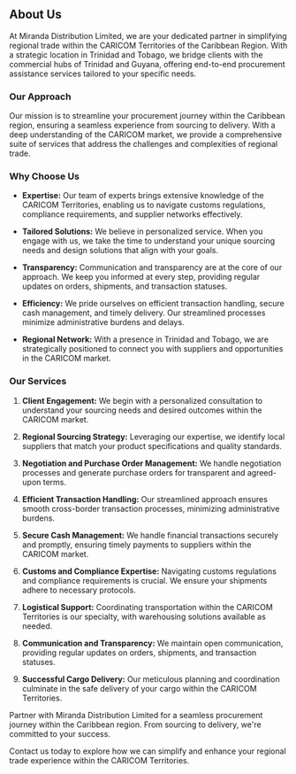 ## About Us

At Miranda Distribution Limited, we are your dedicated partner in simplifying regional trade within the CARICOM Territories of the Caribbean Region. With a strategic location in Trinidad and Tobago, we bridge clients with the commercial hubs of Trinidad and Guyana, offering end-to-end procurement assistance services tailored to your specific needs.

### Our Approach

Our mission is to streamline your procurement journey within the Caribbean region, ensuring a seamless experience from sourcing to delivery. With a deep understanding of the CARICOM market, we provide a comprehensive suite of services that address the challenges and complexities of regional trade.

### Why Choose Us

- **Expertise:** Our team of experts brings extensive knowledge of the CARICOM Territories, enabling us to navigate customs regulations, compliance requirements, and supplier networks effectively.

- **Tailored Solutions:** We believe in personalized service. When you engage with us, we take the time to understand your unique sourcing needs and design solutions that align with your goals.

- **Transparency:** Communication and transparency are at the core of our approach. We keep you informed at every step, providing regular updates on orders, shipments, and transaction statuses.

- **Efficiency:** We pride ourselves on efficient transaction handling, secure cash management, and timely delivery. Our streamlined processes minimize administrative burdens and delays.

- **Regional Network:** With a presence in Trinidad and Tobago, we are strategically positioned to connect you with suppliers and opportunities in the CARICOM market.

### Our Services

1. **Client Engagement:** We begin with a personalized consultation to understand your sourcing needs and desired outcomes within the CARICOM market.

2. **Regional Sourcing Strategy:** Leveraging our expertise, we identify local suppliers that match your product specifications and quality standards.

3. **Negotiation and Purchase Order Management:** We handle negotiation processes and generate purchase orders for transparent and agreed-upon terms.

4. **Efficient Transaction Handling:** Our streamlined approach ensures smooth cross-border transaction processes, minimizing administrative burdens.

5. **Secure Cash Management:** We handle financial transactions securely and promptly, ensuring timely payments to suppliers within the CARICOM market.

6. **Customs and Compliance Expertise:** Navigating customs regulations and compliance requirements is crucial. We ensure your shipments adhere to necessary protocols.

7. **Logistical Support:** Coordinating transportation within the CARICOM Territories is our specialty, with warehousing solutions available as needed.

8. **Communication and Transparency:** We maintain open communication, providing regular updates on orders, shipments, and transaction statuses.

9. **Successful Cargo Delivery:** Our meticulous planning and coordination culminate in the safe delivery of your cargo within the CARICOM Territories.

Partner with Miranda Distribution Limited for a seamless procurement journey within the Caribbean region. From sourcing to delivery, we're committed to your success.

Contact us today to explore how we can simplify and enhance your regional trade experience within the CARICOM Territories.
